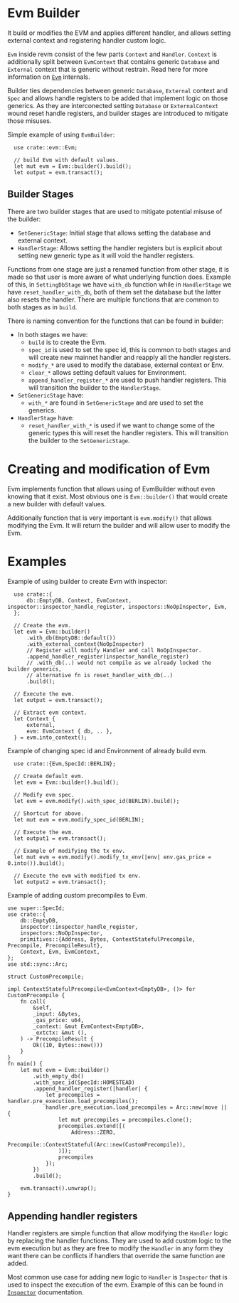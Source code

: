
# Evm Builder

It build or modifies the EVM and applies different handler, and allows setting external context and registering handler custom logic.

`Evm` inside revm consist of the few parts `Context` and `Handler`. `Context` is additionally split between `EvmContext` that contains generic `Database` and `External` context that is generic without restrain. Read here for more information on [`Evm`](./evm.md) internals.

Builder ties dependencies between generic `Database`, `External` context and `Spec` and allows handle registers to be added that implement logic on those generics. As they are interconected setting `Database` or `ExternalContext` wound reset handle registers, and builder stages are introduced to mitigate those misuses.

Simple example of using `EvmBuilder`:

```rust,ignore
  use crate::evm::Evm;

  // build Evm with default values.
  let mut evm = Evm::builder().build();
  let output = evm.transact();
```

## Builder Stages

There are two builder stages that are used to mitigate potential misuse of the builder:

* `SetGenericStage`: Initial stage that allows setting the database and external context.
* `HandlerStage`: Allows setting the handler registers but is explicit about setting new generic type as it will void the handler registers. 

Functions from one stage are just a renamed function from other stage, it is made so that user is more aware of what underlying function does. Example of this, in `SettingDbStage` we have `with_db` function while in `HandlerStage` we have `reset_handler_with_db`, both of them set the database but the latter also resets the handler. There are multiple functions that are common to both stages as in `build`.

There is naming convention for the functions that can be found in builder:
* In both stages we have:
  * `build` is to create the Evm.
  * `spec_id` is used to set the spec id, this is common to both stages and will create new mainnet handler and reapply all the handler registers.
  * `modify_*` are used to modify the database, external context or Env.
  * `clear_*` allows setting default values for Environment.
  * `append_handler_register_*` are used to push handler registers. This will transition the builder to the `HandlerStage`.
* `SetGenericStage` have:
  * `with_*` are found in `SetGenericStage` and are used to set the generics.
* `HandlerStage` have:
  * `reset_handler_with_*` is used if we want to change some of the generic types this will reset the handler registers. This will transition the builder to the `SetGenericStage`.

# Creating and modification of Evm

Evm implements function that allows using of EvmBuilder without even knowing that it exist. Most obvious one is `Evm::builder()` that would create a new builder with default values.

Additionally function that is very important is `evm.modify()` that allows modifying the Evm. It will return the builder and will allow user to modify the Evm.

# Examples

Example of using builder to create Evm with inspector:
```rust,ignore
  use crate::{
      db::EmptyDB, Context, EvmContext, inspector::inspector_handle_register, inspectors::NoOpInspector, Evm,
  };

  // Create the evm.
  let evm = Evm::builder()
      .with_db(EmptyDB::default())
      .with_external_context(NoOpInspector)
      // Register will modify Handler and call NoOpInspector.
      .append_handler_register(inspector_handle_register)
      // .with_db(..) would not compile as we already locked the builder generics,
      // alternative fn is reset_handler_with_db(..)
      .build();
  
  // Execute the evm.
  let output = evm.transact();
  
  // Extract evm context.
  let Context {
      external,
      evm: EvmContext { db, .. },
  } = evm.into_context();
```

Example of changing spec id and Environment of already build evm.
```rust,ignore
  use crate::{Evm,SpecId::BERLIN};

  // Create default evm.
  let evm = Evm::builder().build();

  // Modify evm spec.
  let evm = evm.modify().with_spec_id(BERLIN).build();

  // Shortcut for above.
  let mut evm = evm.modify_spec_id(BERLIN);

  // Execute the evm.
  let output1 = evm.transact();

  // Example of modifying the tx env.
  let mut evm = evm.modify().modify_tx_env(|env| env.gas_price = 0.into()).build();

  // Execute the evm with modified tx env.
  let output2 = evm.transact();
```

Example of adding custom precompiles to Evm.

```rust,ignore
use super::SpecId;
use crate::{
    db::EmptyDB,
    inspector::inspector_handle_register,
    inspectors::NoOpInspector,
    primitives::{Address, Bytes, ContextStatefulPrecompile, Precompile, PrecompileResult},
    Context, Evm, EvmContext,
};
use std::sync::Arc;

struct CustomPrecompile;

impl ContextStatefulPrecompile<EvmContext<EmptyDB>, ()> for CustomPrecompile {
    fn call(
        &self,
        _input: &Bytes,
        _gas_price: u64,
        _context: &mut EvmContext<EmptyDB>,
        _extctx: &mut (),
    ) -> PrecompileResult {
        Ok((10, Bytes::new()))
    }
}
fn main() {
    let mut evm = Evm::builder()
        .with_empty_db()
        .with_spec_id(SpecId::HOMESTEAD)
        .append_handler_register(|handler| {
            let precompiles = handler.pre_execution.load_precompiles();
            handler.pre_execution.load_precompiles = Arc::new(move || {
                let mut precompiles = precompiles.clone();
                precompiles.extend([(
                    Address::ZERO,
                    Precompile::ContextStateful(Arc::new(CustomPrecompile)),
                )]);
                precompiles
            });
        })
        .build();

    evm.transact().unwrap();
}

```

## Appending handler registers

Handler registers are simple function that allow modifying the `Handler` logic by replacing 
the handler functions. They are used to add custom logic to the evm execution but as they are free to modify the `Handler` in any form they want there can be conflicts if handlers that override the same function are added.

Most common use case for adding new logic to `Handler` is `Inspector` that is used to inspect the execution of the evm. Example of this can be found in [`Inspector`](./inspector.md) documentation.